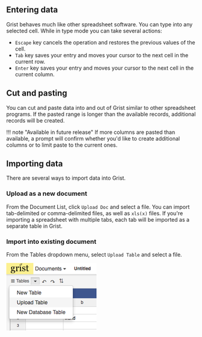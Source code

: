 Entering data
-------------
Grist behaves much like other spreadsheet software. You can type into any selected cell. While in
type mode you can take several actions:

 * ``Escape`` key cancels the operation and restores the previous values of the cell.
 * ``Tab`` key saves your entry and moves your cursor to the next cell in the current row.
 * ``Enter`` key saves your entry and moves your cursor to the next cell in the current column.

Cut and pasting
---------------
You can cut and paste data into and out of Grist similar to other spreadsheet programs. If the
pasted range is longer than the available records, additional records will be created.

!!! note "Available in future release"
    If more columns are pasted than available, a prompt will confirm whether you'd like to create
    additional columns or to limit paste to the current ones.

Importing data
--------------
There are several ways to import data into Grist.

### Upload as a new document

From the Document List, click ``Upload Doc`` and select a file. You can import tab-delimited or
comma-delimited files, as well as ``xls(x)`` files. If you're importing a spreadsheet with multiple
tabs, each tab will be imported as a separate table in Grist.

### Import into existing document

From the Tables dropdown menu, select ``Upload Table`` and select a file.

![Upload Table](images/basic-upload-table.png)
